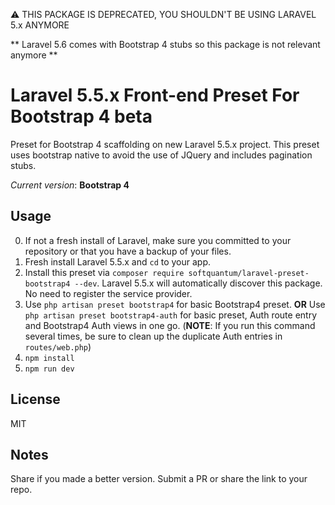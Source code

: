 :warning: THIS PACKAGE IS DEPRECATED, YOU SHOULDN'T BE USING LARAVEL 5.x ANYMORE

** Laravel 5.6 comes with Bootstrap 4 stubs so this package is not relevant anymore **

# Laravel 5.5.x Front-end Preset For Bootstrap 4 beta

Preset for Bootstrap 4 scaffolding on new Laravel 5.5.x project.
This preset uses bootstrap native to avoid the use of JQuery and includes pagination stubs.

*Current version*: **Bootstrap 4**

## Usage
0. If not a fresh install of Laravel, make sure you committed to your repository or that you have a backup of your files.
1. Fresh install Laravel 5.5.x and `cd` to your app.
2. Install this preset via `composer require softquantum/laravel-preset-bootstrap4 --dev`. Laravel 5.5.x will automatically discover this package. No need to register the service provider.
3. Use `php artisan preset bootstrap4` for basic Bootstrap4 preset. **OR** Use `php artisan preset bootstrap4-auth` for basic preset, Auth route entry and Bootstrap4 Auth views in one go. (**NOTE**: If you run this command several times, be sure to clean up the duplicate Auth entries in `routes/web.php`)
4. `npm install`
5. `npm run dev`

## License
MIT

## Notes
Share if you made a better version. Submit a PR or share the link to your repo. 
